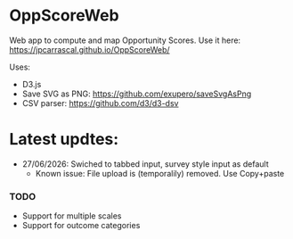 # OppScoreWeb
Web app to compute and map Opportunity Scores.
Use it here: https://jpcarrascal.github.io/OppScoreWeb/

Uses:
- D3.js
- Save SVG as PNG: https://github.com/exupero/saveSvgAsPng
- CSV parser: https://github.com/d3/d3-dsv

# Latest updtes:
- 27/06/2026: Swiched to tabbed input, survey style input as default
  - Known issue: File upload is (temporalily) removed. Use Copy+paste

### TODO
- Support for multiple scales
- Support for outcome categories
